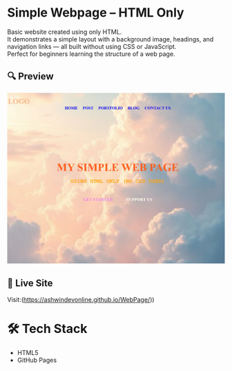 # Simple Webpage – HTML Only

Basic website created using only HTML.  
It demonstrates a simple layout with a background image, headings, and navigation links — all built without using CSS or JavaScript.  
Perfect for beginners learning the structure of a web page.

## 🔍 Preview
![Screenshot](1.png)

## 🚀 Live Site
Visit:(https://ashwindevonline.github.io/WebPage/))

# 🛠️ Tech Stack
- HTML5
- GitHub Pages
